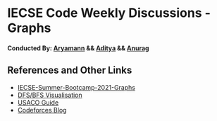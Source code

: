 # IECSE Code Weekly Discussions - Graphs

#### Conducted By: [Aryamann]() && [Aditya](https://github.com/adityachandra1) && [Anurag](https://github.com/canurag17)

## References and Other Links

- [IECSE-Summer-Bootcamp-2021-Graphs](https://github.com/Dhruvik-Chevli/IECSE-Code-SummerProject-20/wiki/Introduction-To-Graphs)
- [DFS/BFS Visualisation](https://www.cs.usfca.edu/~galles/visualization/DFS.html)
- [USACO Guide](https://usaco.guide/bronze/intro-graphs?lang=cpp)
- [Codeforces Blog](https://codeforces.com/blog/entry/16221)
